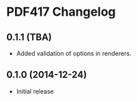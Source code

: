 PDF417 Changelog
================

0.1.1 (TBA)
-----------

* Added validation of options in renderers.

0.1.0 (2014-12-24)
------------------

* Initial release
